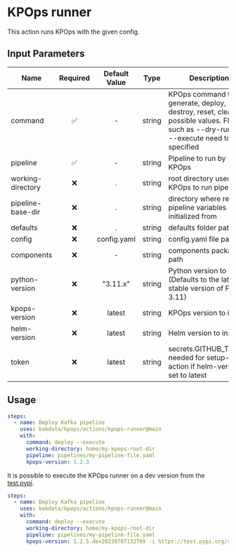 # KPOps runner

This action runs KPOps with the given config.

## Input Parameters

| Name              | Required | Default Value |  Type  | Description                                                                                                                                   |
|-------------------|:--------:|:-------------:|:------:|-----------------------------------------------------------------------------------------------------------------------------------------------|
| command           |    ✅     |       -       | string | KPOps command to run. generate, deploy, destroy, reset, clean are possible values. Flags such as --dry-run and --execute need to be specified |
| pipeline          |    ✅     |       -       | string | Pipeline to run by KPOps                                                                                                                      |
| working-directory |    ❌     |       .       | string | root directory used by KPOps to run pipelines                                                                                                 |
| pipeline-base-dir |    ❌     |       .       | string | directory where relative pipeline variables are initialized from                                                                              |
| defaults          |    ❌     |       .       | string | defaults folder path                                                                                                                          |
| config            |    ❌     |  config.yaml  | string | config.yaml file path                                                                                                                         |
| components        |    ❌     |       -       | string | components package path                                                                                                                       |
| python-version    |    ❌     |   "3.11.x"    | string | Python version to install (Defaults to the latest stable version of Python 3.11)                                                              |
| kpops-version     |    ❌     |    latest     | string | KPOps version to install                                                                                                                      |
| helm-version      |    ❌     |    latest     | string | Helm version to install                                                                                                                       |
| token             |    ❌     |    latest     | string | secrets.GITHUB_TOKEN, needed for setup-helm action if helm-version is set to latest                                                           |

## Usage

```yaml
steps:
  - name: Deploy Kafka pipeline
    uses: bakdata/kpops/actions/kpops-runner@main
    with:
      command: deploy --execute
      working-directory: home/my-kpops-root-dir
      pipeline: pipelines/my-pipeline-file.yaml
      kpops-version: 1.2.3
```

It is possible to execute the KPOps runner on
a dev version from the [test.pypi](https://test.pypi.org/project/kpops/#history).

```yaml
steps:
  - name: Deploy Kafka pipeline
    uses: bakdata/kpops/actions/kpops-runner@main
    with:
      command: deploy --execute
      working-directory: home/my-kpops-root-dir
      pipeline: pipelines/my-pipeline-file.yaml
      kpops-version: 1.2.5.dev20230707132709 -i https://test.pypi.org/simple/ --extra-index-url https://pypi.org/simple/
```
